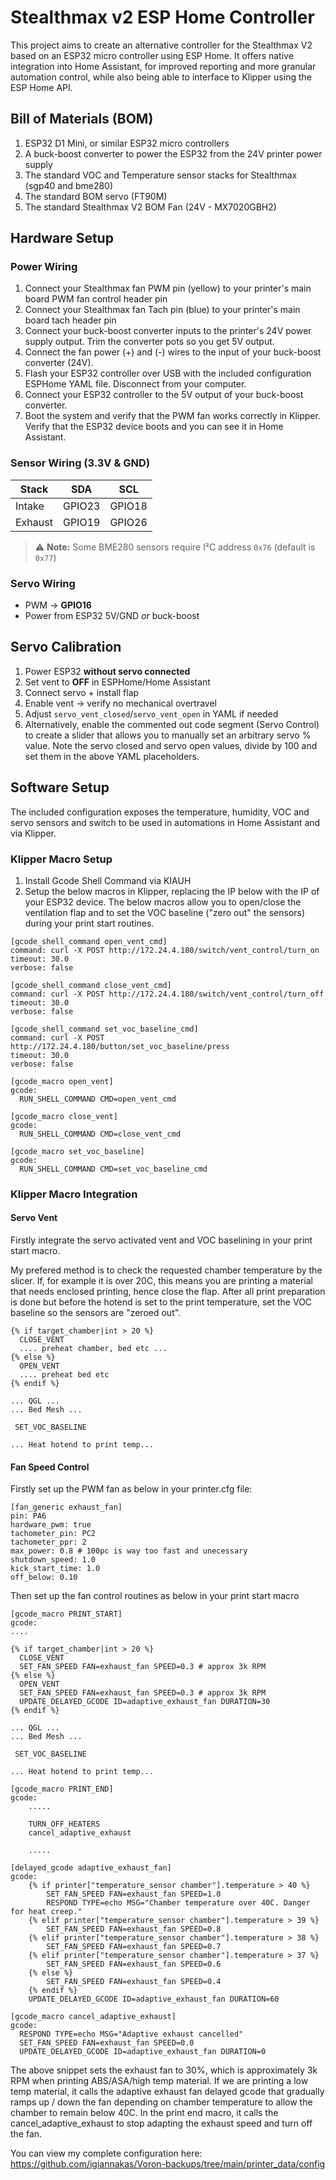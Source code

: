 # Stealthmax v2 ESP Home Controller
This project aims to create an alternative controller for the Stealthmax V2 based on an ESP32 micro controller using ESP Home. It offers native integration into Home Assistant, for improved reporting and more granular automation control, while also being able to interface to Klipper using the ESP Home API.

## Bill of Materials (BOM)
1. ESP32 D1 Mini, or similar ESP32 micro controllers
2. A buck-boost converter to power the ESP32 from the 24V printer power supply
3. The standard VOC and Temperature sensor stacks for Stealthmax (sgp40 and bme280)
4. The standard BOM servo (FT90M)
5. The standard Stealthmax V2 BOM Fan (24V - MX7020GBH2)

## Hardware Setup

### Power Wiring
1. Connect your Stealthmax fan PWM pin (yellow) to your printer's main board PWM fan control header pin
2. Connect your Stealthmax fan Tach pin (blue) to your printer's main board tach header pin
3. Connect your buck-boost converter inputs to the printer's 24V power supply output. Trim the converter pots so you get 5V output.
4. Connect the fan power (+) and (-) wires to the input of your buck-boost converter (24V).
5. Flash your ESP32 controller over USB with the included configuration ESPHome YAML file. Disconnect from your computer.
6. Connect your ESP32 controller to the 5V output of your buck-boost converter.
7. Boot the system and verify that the PWM fan works correctly in Klipper. Verify that the ESP32 device boots and you can see it in Home Assistant.

### Sensor Wiring (3.3V & GND)
| Stack    | SDA      | SCL      |  
|----------|----------|----------|  
| Intake   | GPIO23   | GPIO18   |  
| Exhaust  | GPIO19   | GPIO26   |  

> ⚠️ **Note:** Some BME280 sensors require I²C address `0x76` (default is `0x77`)

### Servo Wiring
- PWM → **GPIO16**  
- Power from ESP32 5V/GND *or* buck-boost  


## Servo Calibration
1. Power ESP32 **without servo connected**  
2. Set vent to **OFF** in ESPHome/Home Assistant  
3. Connect servo + install flap  
4. Enable vent → verify no mechanical overtravel  
5. Adjust `servo_vent_closed`/`servo_vent_open` in YAML if needed  
6. Alternatively, enable the commented out code segment (Servo Control) to create a slider that allows you to manually set an arbitrary servo % value. Note the servo closed and servo open values, divide by 100 and set them in the above YAML placeholders.

## Software Setup

The included configuration exposes the temperature, humidity, VOC and servo sensors and switch to be used in automations in Home Assistant and via Klipper.

### Klipper Macro Setup
1. Install Gcode Shell Command via KIAUH
2. Setup the below macros in Klipper, replacing the IP below with the IP of your ESP32 device. The below macros allow you to open/close the ventilation flap and to set the VOC baseline ("zero out" the sensors) during your print start routines. 

```
[gcode_shell_command open_vent_cmd]
command: curl -X POST http://172.24.4.180/switch/vent_control/turn_on
timeout: 30.0
verbose: false

[gcode_shell_command close_vent_cmd]
command: curl -X POST http://172.24.4.180/switch/vent_control/turn_off
timeout: 30.0
verbose: false

[gcode_shell_command set_voc_baseline_cmd]
command: curl -X POST http://172.24.4.180/button/set_voc_baseline/press
timeout: 30.0
verbose: false

[gcode_macro open_vent]
gcode:
  RUN_SHELL_COMMAND CMD=open_vent_cmd

[gcode_macro close_vent]
gcode:
  RUN_SHELL_COMMAND CMD=close_vent_cmd

[gcode_macro set_voc_baseline]
gcode:
  RUN_SHELL_COMMAND CMD=set_voc_baseline_cmd
```

### Klipper Macro Integration

#### Servo Vent
Firstly integrate the servo activated vent and VOC baselining in your print start macro. 

My prefered method is to check the requested chamber temperature by the slicer. If, for example it is over 20C, this means you are printing a material that needs enclosed printing, hence close the flap. After all print preparation is done but before the hotend is set to the print temperature, set the VOC baseline so the sensors are "zeroed out".
```
{% if target_chamber|int > 20 %}
  CLOSE_VENT
  .... preheat chamber, bed etc ...
{% else %} 
  OPEN_VENT
  .... preheat bed etc
{% endif %}

... QGL ...
... Bed Mesh ...

 SET_VOC_BASELINE

... Heat hotend to print temp...

```

#### Fan Speed Control
Firstly set up the PWM fan as below in your printer.cfg file:
```
[fan_generic exhaust_fan]
pin: PA6
hardware_pwm: true
tachometer_pin: PC2
tachometer_ppr: 2
max_power: 0.8 # 100pc is way too fast and unecessary
shutdown_speed: 1.0
kick_start_time: 1.0
off_below: 0.10
```
Then set up the fan control routines as below in your print start macro

```
[gcode_macro PRINT_START]
gcode:
....

{% if target_chamber|int > 20 %}
  CLOSE_VENT
  SET_FAN_SPEED FAN=exhaust_fan SPEED=0.3 # approx 3k RPM
{% else %}
  OPEN_VENT 
  SET_FAN_SPEED FAN=exhaust_fan SPEED=0.3 # approx 3k RPM
  UPDATE_DELAYED_GCODE ID=adaptive_exhaust_fan DURATION=30
{% endif %}

... QGL ...
... Bed Mesh ...

 SET_VOC_BASELINE

... Heat hotend to print temp...

```

```
[gcode_macro PRINT_END]
gcode:
    .....

    TURN_OFF_HEATERS
    cancel_adaptive_exhaust

    .....
```

```
[delayed_gcode adaptive_exhaust_fan]
gcode:
    {% if printer["temperature_sensor chamber"].temperature > 40 %}
        SET_FAN_SPEED FAN=exhaust_fan SPEED=1.0
        RESPOND TYPE=echo MSG="Chamber temperature over 40C. Danger for heat creep."
    {% elif printer["temperature_sensor chamber"].temperature > 39 %}
        SET_FAN_SPEED FAN=exhaust_fan SPEED=0.8
    {% elif printer["temperature_sensor chamber"].temperature > 38 %}
        SET_FAN_SPEED FAN=exhaust_fan SPEED=0.7
    {% elif printer["temperature_sensor chamber"].temperature > 37 %}
        SET_FAN_SPEED FAN=exhaust_fan SPEED=0.6
    {% else %}
        SET_FAN_SPEED FAN=exhaust_fan SPEED=0.4
    {% endif %}
    UPDATE_DELAYED_GCODE ID=adaptive_exhaust_fan DURATION=60

[gcode_macro cancel_adaptive_exhaust]
gcode:
  RESPOND TYPE=echo MSG="Adaptive exhaust cancelled"
  SET_FAN_SPEED FAN=exhaust_fan SPEED=0.0
  UPDATE_DELAYED_GCODE ID=adaptive_exhaust_fan DURATION=0
```

The above snippet sets the exhaust fan to 30%, which is approximately 3k RPM when printing ABS/ASA/high temp material. If we are printing a low temp material, it calls the adaptive exhaust fan delayed gcode that gradually ramps up / down the fan depending on chamber temperature to allow the chamber to remain below 40C. In the print end macro, it calls the cancel_adaptive_exhaust to stop adapting the exhaust speed and turn off the fan.


You can view my complete configuration here: https://github.com/igiannakas/Voron-backups/tree/main/printer_data/config
